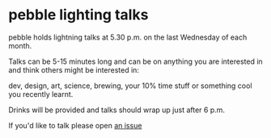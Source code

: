 # pebble lighting talks

pebble holds lightning talks at 5.30 p.m. on the last Wednesday of each month.

Talks can be 5-15 minutes long and can be on anything you are interested in and think others might be interested in: 

dev, design, art, science, brewing, your 10% time stuff or something cool you recently learnt.

Drinks will be provided and talks should wrap up just after 6 p.m.

If you'd like to talk please open [an issue][1]

[1]: https://github.com/pebblecode/lightning-talks/issues/new
